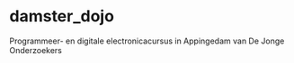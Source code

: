 # damster_dojo
Programmeer- en digitale electronicacursus in Appingedam van De Jonge Onderzoekers  

